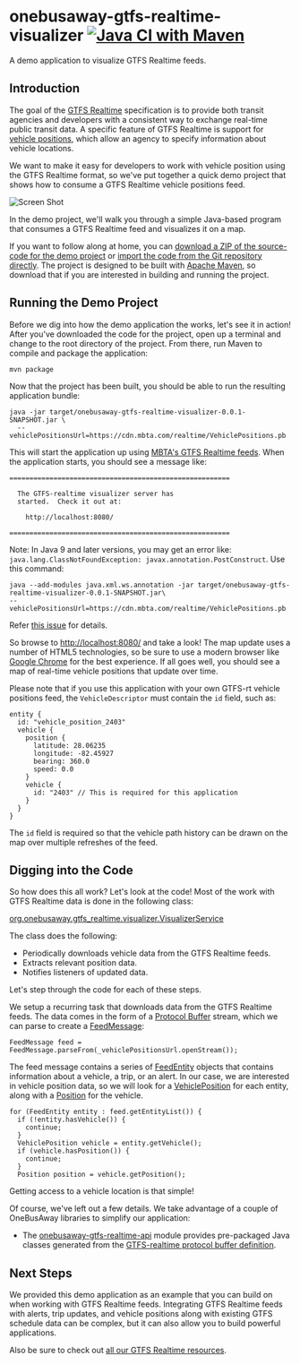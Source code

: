 onebusaway-gtfs-realtime-visualizer [![Java CI with Maven](https://github.com/OneBusAway/onebusaway-gtfs-realtime-visualizer/actions/workflows/maven.yml/badge.svg)](https://github.com/OneBusAway/onebusaway-gtfs-realtime-visualizer/actions/workflows/maven.yml)
======================

A demo application to visualize GTFS Realtime feeds.

## Introduction

The goal of the [GTFS Realtime](https://developers.google.com/transit/gtfs-realtime/) specification is to provide both transit agencies and developers with a consistent way to exchange real-time public transit data.  A specific feature of GTFS Realtime is support for [vehicle positions](https://developers.google.com/transit/gtfs-realtime/vehicle-positions), which allow an agency to specify information about vehicle locations.

We want to make it easy for developers to work with vehicle position using the GTFS Realtime format, so we've put together a quick demo project that shows how to consume a GTFS Realtime vehicle positions feed.

![Screen Shot](/images/ScreenShot.png)

In the demo project, we'll walk you through a simple Java-based program that consumes a GTFS Realtime feed and visualizes it on a map.

If you want to follow along at home, you can [download a ZIP of the source-code for the demo project](https://github.com/OneBusAway/onebusaway-gtfs-realtime-visualizer/zipball/master) or [import the code from the Git repository directly](https://github.com/OneBusAway/onebusaway-gtfs-realtime-visualizer).  The project is designed to be built with [Apache Maven](http://maven.apache.org/), so download that if you are interested in building and running the project.

## Running the Demo Project

Before we dig into how the demo application the works, let's see it in action!  After you've downloaded the code for the project, open up a terminal and change to the root directory of the project.  From there, run Maven to compile and package the application:

    mvn package

Now that the project has been built, you should be able to run the resulting application bundle:

    java -jar target/onebusaway-gtfs-realtime-visualizer-0.0.1-SNAPSHOT.jar \
      --vehiclePositionsUrl=https://cdn.mbta.com/realtime/VehiclePositions.pb

This will start the application up using [MBTA's GTFS Realtime feeds](http://mbta.com/rider_tools/developers/default.asp?id=22393).  When the application starts, you should see a message like:

    =======================================================
    
      The GTFS-realtime visualizer server has
      started.  Check it out at:
    
        http://localhost:8080/
    
    =======================================================

Note: In Java 9 and later versions, you may get an error like: `java.lang.ClassNotFoundException: javax.annotation.PostConstruct`. Use this command:
```
java --add-modules java.xml.ws.annotation -jar target/onebusaway-gtfs-realtime-visualizer-0.0.1-SNAPSHOT.jar\
--vehiclePositionsUrl=https://cdn.mbta.com/realtime/VehiclePositions.pb
```
Refer [this issue](https://github.com/OneBusAway/onebusaway-gtfs-realtime-visualizer/issues/10) for details.

So browse to [http://localhost:8080/](http://localhost:8080/) and take a look!  The map update uses a number of HTML5 technologies, so be sure to use a modern browser like [Google Chrome](https://www.google.com/chrome) for the best experience.  If all goes well, you should see a map of real-time vehicle positions that update over time.

Please note that if you use this application with your own GTFS-rt vehicle positions feed, the `VehicleDescriptor` must contain the `id` field, such as:

~~~
entity {
  id: "vehicle_position_2403"
  vehicle {
    position {
      latitude: 28.06235
      longitude: -82.45927
      bearing: 360.0
      speed: 0.0
    }
    vehicle {
      id: "2403" // This is required for this application
    }
  }
}
~~~

The `id` field is required so that the vehicle path history can be drawn on the map over multiple refreshes of the feed.

## Digging into the Code

So how does this all work?  Let's look at the code!  Most of the work with GTFS Realtime data is done in the following class:

[org.onebusaway.gtfs_realtime.visualizer.VisualizerService](https://github.com/OneBusAway/onebusaway-gtfs-realtime-visualizer/blob/master/src/main/java/org/onebusaway/gtfs_realtime/visualizer/VisualizerService.java)

The class does the following:

* Periodically downloads vehicle data from the GTFS Realtime feeds.
* Extracts relevant position data.
* Notifies listeners of updated data.

Let's step through the code for each of these steps.

We setup a recurring task that downloads data from the GTFS Realtime feeds.  The data comes in the form of a [Protocol Buffer](http://code.google.com/p/protobuf/) stream, which we can parse to create a [FeedMessage](https://developers.google.com/transit/gtfs-realtime/reference#FeedMessage):

    FeedMessage feed = FeedMessage.parseFrom(_vehiclePositionsUrl.openStream());

The feed message contains a series of [FeedEntity](https://developers.google.com/transit/gtfs-realtime/reference#FeedEntity) objects that contains information about a vehicle, a trip, or an alert.  In our case, we are interested in vehicle position data, so we will look for a [VehiclePosition](https://developers.google.com/transit/gtfs-realtime/reference#VehiclePosition) for each entity, along with a [Position](https://developers.google.com/transit/gtfs-realtime/reference#Position) for the vehicle.

    for (FeedEntity entity : feed.getEntityList()) {
      if (!entity.hasVehicle()) {
        continue;
      }
      VehiclePosition vehicle = entity.getVehicle();
      if (vehicle.hasPosition()) {
        continue;
      }
      Position position = vehicle.getPosition();

Getting access to a vehicle location is that simple!

Of course, we've left out a few details.  We take advantage of a couple of OneBusAway libraries to simplify our application:

* The [onebusaway-gtfs-realtime-api](https://github.com/OneBusAway/onebusaway-gtfs-realtime-api/wiki) module provides pre-packaged Java classes generated from the [GTFS-realtime protocol buffer definition](https://developers.google.com/transit/gtfs-realtime/gtfs-realtime-proto).

## Next Steps

We provided this demo application as an example that you can build on when working with GTFS Realtime feeds.  Integrating GTFS Realtime feeds with alerts, trip updates, and vehicle positions along with existing GTFS schedule data can be complex, but it can also allow you to build powerful applications.

Also be sure to check out [all our GTFS Realtime resources](https://github.com/OneBusAway/onebusaway/wiki/GTFS-Realtime-Resources).